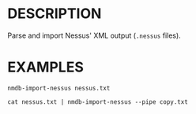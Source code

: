 DESCRIPTION
===========

Parse and import Nessus' XML output (`.nessus` files).

EXAMPLES
======== 
``` 
nmdb-import-nessus nessus.txt

cat nessus.txt | nmdb-import-nessus --pipe copy.txt
```

